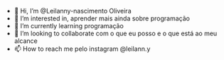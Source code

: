 - 👋 Hi, I’m @Leilanny-nascimento Oliveira
- 👀 I’m interested in, aprender mais ainda sobre programação
- 🌱 I’m currently learning  programação
- 💞️ I’m looking to collaborate com o que eu posso e o que está ao meu alcance
- 📫 How to reach me  pelo instagram @leilann.y

<!---
Leilanny-nas/Leilanny-nas is a ✨ special ✨ repository because its `README.md` (this file) appears on your GitHub profile.
You can click the Preview link to take a look at your changes.
--->
